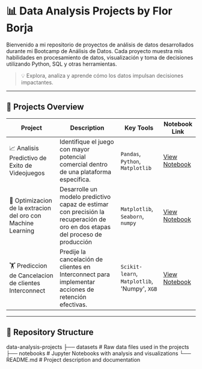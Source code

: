 # 📊 Data Analysis Projects by Flor Borja
Bienvenido a mi repositorio de proyectos de análisis de datos desarrollados durante mi Bootcamp de Análisis de Datos.
Cada proyecto muestra mis habilidades en procesamiento de datos, visualización y toma de decisiones utilizando Python, SQL y otras herramientas.

> 💡 Explora, analiza y aprende cómo los datos impulsan decisiones impactantes.

---

## 🚀 Projects Overview

| Project | Description | Key Tools | Notebook Link |
|---------|------------|-----------|---------------|
| 📈 Analisis Predictivo de Exito de Videojuegos | Identifique el juego con mayor potencial comercial dentro de una plataforma específica. | `Pandas`, `Python`, `Matplotlib` | [View Notebook](analisis-de-tienda-videojuegos) |
| 🛒 Optimizacion de la extracion del oro con Machine Learning | Desarrolle un modelo predictivo capaz de estimar con precisión la recuperación de oro en dos etapas del proceso de producción | `Matplotlib`, `Seaborn`, `numpy` | [View Notebook](#) |
| 🏋️ Prediccion de Cancelacion de clientes Interconnect |Predije la cancelación de clientes en Interconnect para implementar acciones de retención efectivas. | `Scikit-learn`, `Matplotlib`, 'Numpy', `XGB` | [View Notebook](#) |

---

## 📁 Repository Structure

data-analysis-projects
├── datasets # Raw data files used in the projects
├── notebooks # Jupyter Notebooks with analysis and visualizations
└── README.md # Project description and documentation

